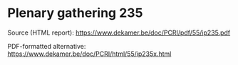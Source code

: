 # Plenary gathering 235

Source (HTML report): https://www.dekamer.be/doc/PCRI/pdf/55/ip235.pdf

PDF-formatted alternative: https://www.dekamer.be/doc/PCRI/html/55/ip235x.html

